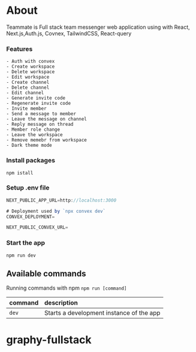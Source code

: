 # About

Teammate is Full stack team messenger web application using with React, Next.js,Auth.js, Covnex, TailwindCSS, React-query

### Features

```
- Auth with convex
- Create workspace
- Delete workspace
- Edit workspace
- Create channel
- Delete channel
- Edit channel
- Generate invite code
- Regenerate invite code
- Invite member
- Send a message to member
- Leave the message on channel
- Reply message on thread
- Member role change
- Leave the workspace
- Remove memebr from workspace
- Dark theme mode
```

### Install packages

```shell
npm istall
```

### Setup .env file

```js
NEXT_PUBLIC_APP_URL=http://localhost:3000

# Deployment used by `npx convex dev`
CONVEX_DEPLOYMENT=

NEXT_PUBLIC_CONVEX_URL=

```

### Start the app

```shell
npm run dev
```

## Available commands

Running commands with npm `npm run [command]`

| command | description                              |
| :------ | :--------------------------------------- |
| `dev`   | Starts a development instance of the app |

# graphy-fullstack
